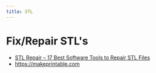 ```yaml
---
title: STL
---
```


# Fix/Repair STL's
* [STL Repair – 17 Best Software Tools to Repair STL Files](https://all3dp.com/1/stl-repair-stl-file-online-checker-fix-3d-model/)
* <https://makeprintable.com>